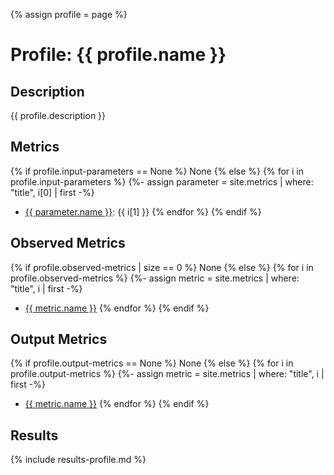 {% assign profile = page %}

# Profile: {{ profile.name }}

## Description
{{ profile.description }}

## Metrics

{% if profile.input-parameters == None %}
None
{% else %}
{% for i in profile.input-parameters %}
{%- assign parameter = site.metrics | where: "title", i[0] | first -%}
* [{{ parameter.name }}](/metrics/input/{{i[0]}}): {{ i[1] }}
{% endfor %}
{% endif %}

## Observed Metrics

{% if profile.observed-metrics | size == 0 %}
None
{% else %}
{% for i in profile.observed-metrics %}
{%- assign metric = site.metrics | where: "title", i | first -%}
* [{{ metric.name }}](/metrics/observed/{{i}})
{% endfor %}
{% endif %}

## Output Metrics

{% if profile.output-metrics == None %}
None
{% else %}
{% for i in profile.output-metrics %}
{%- assign metric = site.metrics | where: "title", i | first -%}
* [{{ metric.name }}](/metrics/output/{{i}})
{% endfor %}
{% endif %}

## Results

{% include results-profile.md %}
